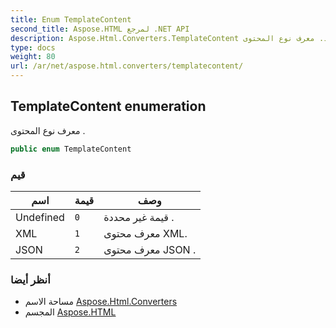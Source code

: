 ```yaml
---
title: Enum TemplateContent
second_title: Aspose.HTML لمرجع .NET API
description: Aspose.Html.Converters.TemplateContent تعداد. معرف نوع المحتوى .
type: docs
weight: 80
url: /ar/net/aspose.html.converters/templatecontent/
---
```

## TemplateContent enumeration

معرف نوع المحتوى .

```csharp
public enum TemplateContent
```

### قيم

| اسم | قيمة | وصف |
| --- | --- | --- |
| Undefined | `0` | قيمة غير محددة . |
| XML | `1` | معرف محتوى XML. |
| JSON | `2` | معرف محتوى JSON . |

### أنظر أيضا

* مساحة الاسم [Aspose.Html.Converters](../../aspose.html.converters/)
* المجسم [Aspose.HTML](../../)


